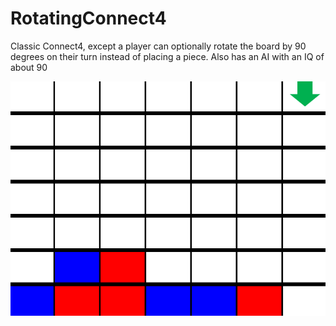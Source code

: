 # RotatingConnect4
Classic Connect4, except a player can optionally rotate the board by 90 degrees on their turn instead of placing a piece. Also has an AI with an IQ of about 90

![alt text](https://github.com/Goldenlion5648/RotatingConnect4/blob/master/rotatingconnect4_2.png)
